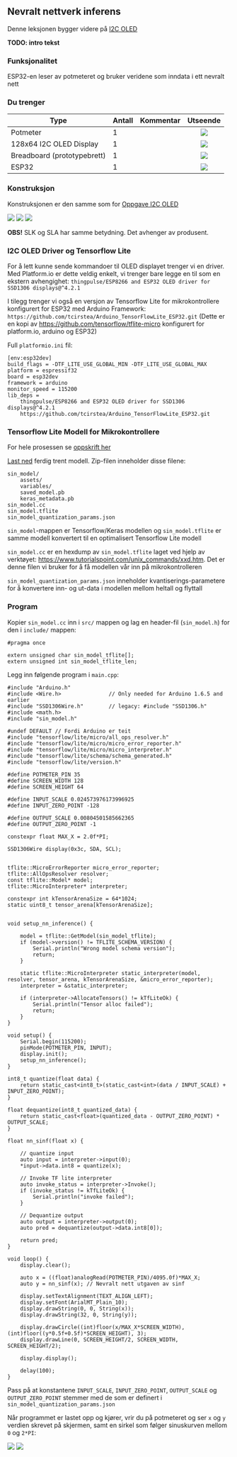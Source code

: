 
## Nevralt nettverk inferens

Denne leksjonen bygger videre på [I2C OLED](../I2COLED/README.md)

**TODO: intro tekst**

### Funksjonalitet

ESP32-en leser av potmeteret og bruker veridene som inndata i ett nevralt nett 

### Du trenger

| Type          | Antall           | Kommentar  |  Utseende  |
| ------------- | :------------- |:-----| :----: |
| Potmeter	| 1 | | ![](../../img/potmeter.png)
| 128x64 I2C OLED Display| 1 | | ![](../../img/oled.png)
| Breadboard (prototypebrett)	| 1 | | ![](../../img/bb.png)
| ESP32 | 1 | | ![](../../img/esp32-devkit.jpeg)


### Konstruksjon

Konstruksjonen er den samme som for [Oppgave I2C OLED](../I2COLED/README.md)

![](./img/bb_1.jpg)
![](./img/bb_2.jpg)
![](./img/diagram.jpeg)

**OBS!** SLK og SLA har samme betydning. Det avhenger av produsent. 

### I2C OLED Driver og Tensorflow Lite
For å lett kunne sende kommandoer til OLED displayet trenger vi en driver. Med Platform.io er dette veldig enkelt, vi trenger bare legge en til som en ekstern avhengighet: `thingpulse/ESP8266 and ESP32 OLED driver for SSD1306 displays@^4.2.1`

I tilegg trenger vi også en versjon av Tensorflow Lite for mikrokontrollere konfigurert for ESP32 med Arduino Framework: `https://github.com/tcirstea/Arduino_TensorFlowLite_ESP32.git` (Dette er en kopi av https://github.com/tensorflow/tflite-micro konfigurert for platform.io, arduino og ESP32)

Full `platformio.ini` fil:
```
[env:esp32dev]
build_flags = -DTF_LITE_USE_GLOBAL_MIN -DTF_LITE_USE_GLOBAL_MAX
platform = espressif32
board = esp32dev
framework = arduino
monitor_speed = 115200
lib_deps = 
	thingpulse/ESP8266 and ESP32 OLED driver for SSD1306 displays@^4.2.1
	https://github.com/tcirstea/Arduino_TensorFlowLite_ESP32.git

```

### Tensorflow Lite Modell for Mikrokontrollere
For hele prosessen se [oppskrift her](./TreneModell.md)

[Last ned](./model.zip) ferdig trent modell. Zip-filen inneholder disse filene:
```
sin_model/
    assets/
    variables/
    saved_model.pb
    keras_metadata.pb
sin_model.cc
sin_model.tflite
sin_model_quantization_params.json
```

`sin_model`-mappen er Tensorflow/Keras modellen og `sin_model.tflite` er samme modell konvertert til en optimalisert Tensorflow Lite modell

`sin_model.cc` er en hexdump av `sin_model.tflite` laget ved hjelp av verktøyet: https://www.tutorialspoint.com/unix_commands/xxd.htm. Det er denne filen vi bruker for å få modellen vår inn på mikrokontrolleren 

`sin_model_quantization_params.json` inneholder kvantiserings-parametere for å konvertere inn- og ut-data i modellen mellom heltall og flyttall 

### Program

Kopier `sin_model.cc` inn i `src/` mappen og lag en header-fil (`sin_model.h`) for den i `include/` mappen:
```
#pragma once

extern unsigned char sin_model_tflite[];
extern unsigned int sin_model_tflite_len;
```

Legg inn følgende program i ```main.cpp```:

```
#include "Arduino.h"
#include <Wire.h>               // Only needed for Arduino 1.6.5 and earlier
#include "SSD1306Wire.h"        // legacy: #include "SSD1306.h"
#include <math.h>
#include "sin_model.h"

#undef DEFAULT // Fordi Arduino er teit
#include "tensorflow/lite/micro/all_ops_resolver.h"
#include "tensorflow/lite/micro/micro_error_reporter.h"
#include "tensorflow/lite/micro/micro_interpreter.h"
#include "tensorflow/lite/schema/schema_generated.h"
#include "tensorflow/lite/version.h"

#define POTMETER_PIN 35
#define SCREEN_WIDTH 128
#define SCREEN_HEIGHT 64

#define INPUT_SCALE 0.024573976173996925
#define INPUT_ZERO_POINT -128

#define OUTPUT_SCALE 0.00804501585662365
#define OUTPUT_ZERO_POINT -1

constexpr float MAX_X = 2.0f*PI;

SSD1306Wire display(0x3c, SDA, SCL);


tflite::MicroErrorReporter micro_error_reporter;
tflite::AllOpsResolver resolver;
const tflite::Model* model;
tflite::MicroInterpreter* interpreter;

constexpr int kTensorArenaSize = 64*1024;
static uint8_t tensor_arena[kTensorArenaSize];


void setup_nn_inference() {

    model = tflite::GetModel(sin_model_tflite);
    if (model->version() != TFLITE_SCHEMA_VERSION) {
        Serial.println("Wrong model schema version");
        return;
    }

    static tflite::MicroInterpreter static_interpreter(model, resolver, tensor_arena, kTensorArenaSize, &micro_error_reporter);
    interpreter = &static_interpreter;

    if (interpreter->AllocateTensors() != kTfLiteOk) {
        Serial.println("Tensor alloc failed");
        return;
    }
}

void setup() {
    Serial.begin(115200);    
    pinMode(POTMETER_PIN, INPUT);    
    display.init();
    setup_nn_inference();
}

int8_t quantize(float data) {
    return static_cast<int8_t>(static_cast<int>(data / INPUT_SCALE) + INPUT_ZERO_POINT);
}

float dequantize(int8_t quantized_data) {
    return static_cast<float>(quantized_data - OUTPUT_ZERO_POINT) * OUTPUT_SCALE;
}

float nn_sinf(float x) {
    
    // quantize input
    auto input = interpreter->input(0);
    *input->data.int8 = quantize(x);

    // Invoke TF lite interpreter
    auto invoke_status = interpreter->Invoke();
    if (invoke_status != kTfLiteOk) {
        Serial.println("invoke failed");
    }

    // Dequantize output
    auto output = interpreter->output(0);
    auto pred = dequantize(output->data.int8[0]);

    return pred;
}

void loop() {
    display.clear();

    auto x = ((float)analogRead(POTMETER_PIN)/4095.0f)*MAX_X;
    auto y = nn_sinf(x); // Nevralt nett utgaven av sinf

    display.setTextAlignment(TEXT_ALIGN_LEFT);
    display.setFont(ArialMT_Plain_10);
    display.drawString(0, 0, String(x));
    display.drawString(32, 0, String(y));

    display.drawCircle((int)floor(x/MAX_X*SCREEN_WIDTH), (int)floor((y*0.5f+0.5f)*SCREEN_HEIGHT), 3);
    display.drawLine(0, SCREEN_HEIGHT/2, SCREEN_WIDTH, SCREEN_HEIGHT/2);

    display.display();

    delay(100);   
}
```

Pass på at konstantene `INPUT_SCALE`, `INPUT_ZERO_POINT`, `OUTPUT_SCALE` og `OUTPUT_ZERO_POINT` stemmer med de som er definert i `sin_model_quantization_params.json`

Når programmet er lastet opp og kjører, vrir du på potmeteret og ser `x` og `y` verdien skrevet på skjermen, samt en sirkel som følger sinuskurven mellom `0` og `2*PI`:


![](./img/resultat0.jpeg)
![](./img/resultat0.jpeg)


